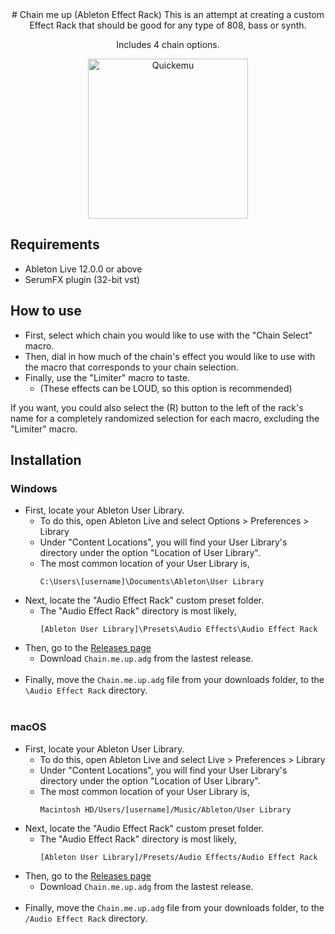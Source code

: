 <div align="center">
# Chain me up (Ableton Effect Rack)
This is an attempt at creating a custom Effect Rack that should be good for any type of 808, bass or synth.

Includes 4 chain options.


<img src=".github/example.jpg" alt="Quickemu" width="256" />
</div>

## Requirements
- Ableton Live 12.0.0 or above
- SerumFX plugin (32-bit vst)

## How to use
- First, select which chain you would like to use with the "Chain Select" macro.
- Then, dial in how much of the chain's effect you would like to use with the macro that corresponds to your chain selection.
- Finally, use the "Limiter" macro to taste.
  - (These effects can be LOUD, so this option is recommended)

If you want, you could also select the (R) button to the left of the rack's name for a completely randomized selection for each macro, excluding the "Limiter" macro.

## Installation
### Windows
- First, locate your Ableton User Library.
  - To do this, open Ableton Live and select Options > Preferences > Library
  - Under "Content Locations", you will find your User Library's directory under the option "Location of User Library".
  - The most common location of your User Library is,
    ```
    C:\Users\[username]\Documents\Ableton\User Library
    ```
- Next, locate the "Audio Effect Rack" custom preset folder.
  - The "Audio Effect Rack" directory is most likely,
    ```
    [Ableton User Library]\Presets\Audio Effects\Audio Effect Rack
    ```
- Then, go to the [Releases page](https://github.com/fonkley/chainmeup/releases/)
  - Download `Chain.me.up.adg` from the lastest release.
<br> </br>
- Finally, move the `Chain.me.up.adg` file from your downloads folder, to the `\Audio Effect Rack` directory.
<br> </br>
### macOS
- First, locate your Ableton User Library.
  - To do this, open Ableton Live and select Live > Preferences > Library
  - Under "Content Locations", you will find your User Library's directory under the option "Location of User Library".
  - The most common location of your User Library is,
    ```
    Macintosh HD/Users/[username]/Music/Ableton/User Library
    ```
- Next, locate the "Audio Effect Rack" custom preset folder.
  - The "Audio Effect Rack" directory is most likely,
    ```
    [Ableton User Library]/Presets/Audio Effects/Audio Effect Rack
    ```
- Then, go to the [Releases page](https://github.com/fonkley/chainmeup/releases/)
  - Download `Chain.me.up.adg` from the lastest release.
<br> </br>
- Finally, move the `Chain.me.up.adg` file from your downloads folder, to the `/Audio Effect Rack` directory.
